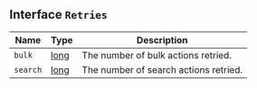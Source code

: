 ## Interface `Retries`

| Name | Type | Description |
| - | - | - |
| `bulk` | [long](./long.md) | The number of bulk actions retried. |
| `search` | [long](./long.md) | The number of search actions retried. |
